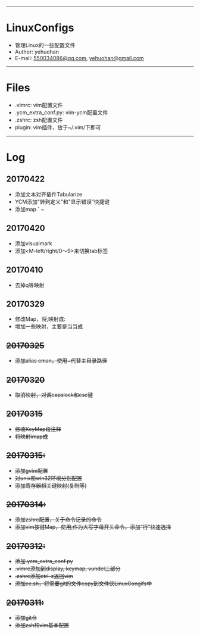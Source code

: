 
---
# LinuxConfigs
 - 管理Linux的一些配置文件
 - Author: yehuohan
 - E-mail: <550034086@qq.com>, <yehuohan@gmail.com>


---
# Files
 - .vimrc: vim配置文件
 - .ycm\_extra\_conf.py: vim-ycm配置文件
 - .zshrc: zsh配置文件
 - plugin: vim插件，放于~/.vim/下即可
 
---
# Log
## 20170422
 - 添加文本对齐插件Tabularize
 - YCM添加"转到定义"和"显示错误”快捷键
 - 添加map <leader>` ~

## 20170420
 - 添加visualmark
 - 添加<M-left/right/0～9>来切换tab标签

## 20170410
 - 去掉<leader>q等映射

## 20170329
 - 修改Map，将;映射成:
 - 增加一些映射，主要是当<leader>当成<S>

## 20170325
 - 添加alias cman，使用~代替主目录路径

## 20170320
 - 取消<C-a>映射，对调capslock和esc键
 
## 20170315
 - 修改KeyMap段注释
 - 将<C-a>映射imap成<esc>

## 20170315:
 - 添加gvim配置
 - 对unix和win32环境分别配置
 - 添加寄存器相关键映射(复制等)

## 20170314:
 - 添加zshrc配置，关于命令记录的命令
 - 添加vim按键Map，使用;作为大写字母开头命令，添加“行”快速选择
 
## 20170312:
 - 添加.ycm_extra_conf.py
 - .vimrc添加到display, keymap, vundel三部分
 - .zshrc添加ctrl-z返回vim
 - 添加cc.sh，将需要git的文件copy到文件侠LinuxCongifs中
 
## 20170311:
 - 添加git仓
 - 添加zsh和vim基本配置

